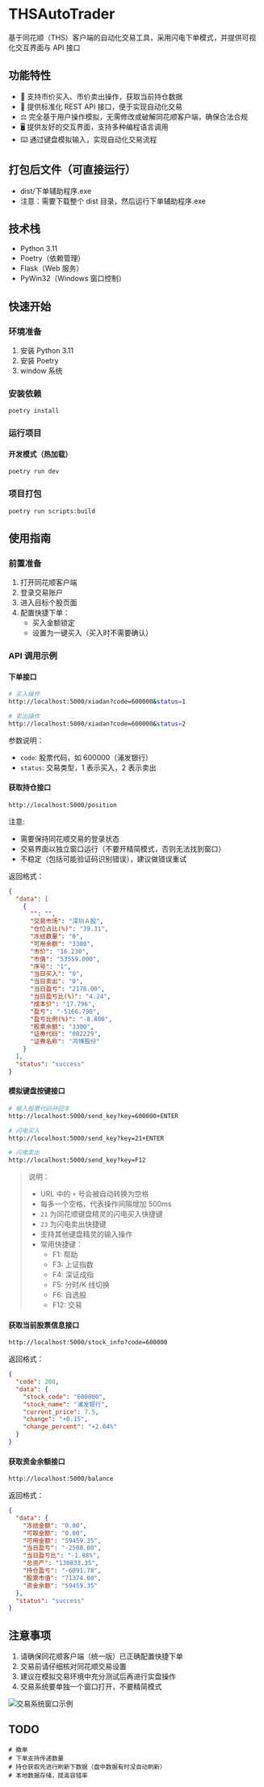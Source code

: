 # THSAutoTrader

基于同花顺（THS）客户端的自动化交易工具，采用闪电下单模式，并提供可视化交互界面与 API 接口

## 功能特性

- 🚀 支持市价买入、市价卖出操作，获取当前持仓数据
- 🔌 提供标准化 REST API 接口，便于实现自动化交易
- ⚖️ 完全基于用户操作模拟，无需修改或破解同花顺客户端，确保合法合规
- 🖥️ 提供友好的交互界面，支持多种编程语言调用
- ⌨️ 通过键盘模拟输入，实现自动化交易流程

## 打包后文件（可直接运行）

- dist/下单辅助程序.exe
- 注意：需要下载整个 dist 目录，然后运行下单辅助程序.exe

## 技术栈

- Python 3.11
- Poetry（依赖管理）
- Flask（Web 服务）
- PyWin32（Windows 窗口控制）

## 快速开始

### 环境准备

1. 安装 Python 3.11
2. 安装 Poetry
3. window 系统

### 安装依赖

```bash
poetry install
```

### 运行项目

#### 开发模式（热加载）

```bash
poetry run dev
```

### 项目打包

```bash
poetry run scripts:build
```

## 使用指南

### 前置准备

1. 打开同花顺客户端
2. 登录交易账户
3. 进入目标个股页面
4. 配置快捷下单：
   - 买入金额锁定
   - 设置为一键买入（买入时不需要确认）

### API 调用示例

#### 下单接口

```bash
# 买入操作
http://localhost:5000/xiadan?code=600000&status=1

# 卖出操作
http://localhost:5000/xiadan?code=600000&status=2
```

参数说明：

- `code`: 股票代码，如 600000（浦发银行）
- `status`: 交易类型，1 表示买入，2 表示卖出

#### 获取持仓接口

```bash
http://localhost:5000/position
```

注意:

- 需要保持同花顺交易的登录状态
- 交易界面以独立窗口运行（不要开精简模式，否则无法找到窗口）
- 不稳定（包括可能验证码识别错误），建议做错误重试

返回格式：

```json
{
  "data": [
    {
      "": "",
      "交易市场": "深圳Ａ股",
      "仓位占比(%)": "39.31",
      "冻结数量": "0",
      "可用余额": "3300",
      "市价": "16.230",
      "市值": "53559.000",
      "序号": "1",
      "当日买入": "0",
      "当日卖出": "0",
      "当日盈亏": "2178.00",
      "当日盈亏比(%)": "4.24",
      "成本价": "17.796",
      "盈亏": "-5166.790",
      "盈亏比例(%)": "-8.800",
      "股票余额": "3300",
      "证券代码": "002229",
      "证券名称": "鸿博股份"
    }
  ],
  "status": "success"
}
```

#### 模拟键盘按键接口

```bash
# 输入股票代码并回车
http://localhost:5000/send_key?key=600000+ENTER

# 闪电买入
http://localhost:5000/send_key?key=21+ENTER

# 闪电卖出
http://localhost:5000/send_key?key=F12
```

> 说明：
>
> - URL 中的 `+` 号会被自动转换为空格
> - 每多一个空格，代表操作间隔增加 500ms
> - `21` 为同花顺键盘精灵的闪电买入快捷键
> - `23` 为闪电卖出快捷键
> - 支持其他键盘精灵的输入操作
> - 常用快捷键：
>   - F1: 帮助
>   - F3: 上证指数
>   - F4: 深证成指
>   - F5: 分时/K 线切换
>   - F6: 自选股
>   - F12: 交易

#### 获取当前股票信息接口

```bash
http://localhost:5000/stock_info?code=600000
```

返回格式：

```json
{
  "code": 200,
  "data": {
    "stock_code": "600000",
    "stock_name": "浦发银行",
    "current_price": 7.5,
    "change": "+0.15",
    "change_percent": "+2.04%"
  }
}
```

#### 获取资金余额接口

```bash
http://localhost:5000/balance
```

返回格式：

```json
{
  "data": {
    "冻结金额": "0.00",
    "可取金额": "0.00",
    "可用金额": "59459.35",
    "当日盈亏": "-2508.00",
    "当日盈亏比": "-1.88%",
    "总资产": "130833.35",
    "持仓盈亏": "-6091.78",
    "股票市值": "71374.00",
    "资金余额": "59459.35"
  },
  "status": "success"
}
```

## 注意事项

1. 请确保同花顺客户端（统一版）已正确配置快捷下单
2. 交易前请仔细核对同花顺交易设置
3. 建议在模拟交易环境中充分测试后再进行实盘操作
4. 交易系统要单独一个窗口打开，不要精简模式

![交易系统窗口示例](https://github.com/user-attachments/assets/fe5ed4de-b895-459f-a927-55d49f1e17ec)

## TODO
```
# 撤单
# 下单支持传递数量
# 持仓获取先进行刷新下数据（盘中数据有时没自动刷新）
# 本地数据存储，提高容错率
```
